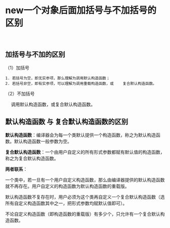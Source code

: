 # new一个对象后面加括号与不加括号的区别

&nbsp;

## 加括号与不加的区别

（1）加括号

	1. 若括号为空，即无实参项，那么理解为调用默认构造函数；
 	2. 若括号非空，即有实参项，可以理解为调用重载构造函数，或    复合默认构造函数。

（2）不加括号

　	调用默认构造函数，或复合默认构造函数。



## 默认构造函数 与 复合默认构造函数的区别 ##
**默认构造函数**：编译器会为每一个类默认提供一个构造函数，称之为默认构造函数。默认构造函数一般参数为空。

**复合默认构造函数**：一个由用户自定义的所有形式参数都赋有默认值的构造函数，称之为复合默认构造函数。



**两者联系**：

一个类中，若一旦有一个用户自定义构造函数，那么由编译器提供的默认构造函数就不再存在。用户自定义的构造函数为默认构造函数的重载版。

默认构造函数不复存在时，用户必须为这个类再自定义一个复合默认构造函数（选所有自定义构造函数其中之一，把形式参数均赋默认值即可）。

不论自定义构造函数（即构造函数的重载版）有多少个，只允许有一个复合默认构造函数。